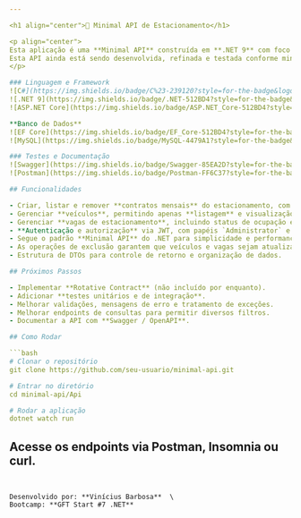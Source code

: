 ```yaml
---

<h1 align="center">🚗 Minimal API de Estacionamento</h1>

<p align="center">
Esta aplicação é uma **Minimal API** construída em **.NET 9** com foco em gestão de estacionamentos. O projeto foi desenvolvido como parte do **Bootcamp GFT Start #7**.
Esta API ainda está sendo desenvolvida, refinada e testada conforme minha progressão nos estudos praticados.
</p>

### Linguagem e Framework
![C#](https://img.shields.io/badge/C%23-239120?style=for-the-badge&logo=c-sharp&logoColor=white)
![.NET 9](https://img.shields.io/badge/.NET-512BD4?style=for-the-badge&logo=dotnet&logoColor=white)
![ASP.NET Core](https://img.shields.io/badge/ASP.NET_Core-512BD4?style=for-the-badge&logo=dotnet&logoColor=white)

**Banco de Dados**
![EF Core](https://img.shields.io/badge/EF_Core-512BD4?style=for-the-badge&logo=entityframework&logoColor=white)
![MySQL](https://img.shields.io/badge/MySQL-4479A1?style=for-the-badge&logo=mysql&logoColor=white)

### Testes e Documentação
![Swagger](https://img.shields.io/badge/Swagger-85EA2D?style=for-the-badge&logo=swagger&logoColor=white)
![Postman](https://img.shields.io/badge/Postman-FF6C37?style=for-the-badge&logo=postman&logoColor=white)

## Funcionalidades

- Criar, listar e remover **contratos mensais** do estacionamento, com associação de veículos e vagas.
- Gerenciar **veículos**, permitindo apenas **listagem** e visualização dos detalhes.
- Gerenciar **vagas de estacionamento**, incluindo status de ocupação e veículo alocado.
- **Autenticação e autorização** via JWT, com papéis `Administrator` e `Editor`.
- Segue o padrão **Minimal API** do .NET para simplicidade e performance.
- As operações de exclusão garantem que veículos e vagas sejam atualizados corretamente.
- Estrutura de DTOs para controle de retorno e organização de dados.

## Próximos Passos

- Implementar **Rotative Contract** (não incluído por enquanto).
- Adicionar **testes unitários e de integração**.
- Melhorar validações, mensagens de erro e tratamento de exceções.
- Melhorar endpoints de consultas para permitir diversos filtros.
- Documentar a API com **Swagger / OpenAPI**.

## Como Rodar

```bash
# Clonar o repositório
git clone https://github.com/seu-usuario/minimal-api.git

# Entrar no diretório
cd minimal-api/Api

# Rodar a aplicação
dotnet watch run
```
Acesse os endpoints via **Postman**, **Insomnia** ou curl.
---
```


Desenvolvido por: **Vinícius Barbosa**  \
Bootcamp: **GFT Start #7 .NET** 

